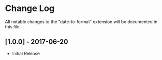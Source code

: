 # Change Log

All notable changes to the "date-to-format" extension will be documented in this file.

## [1.0.0] - 2017-06-20

-   Initial Release
